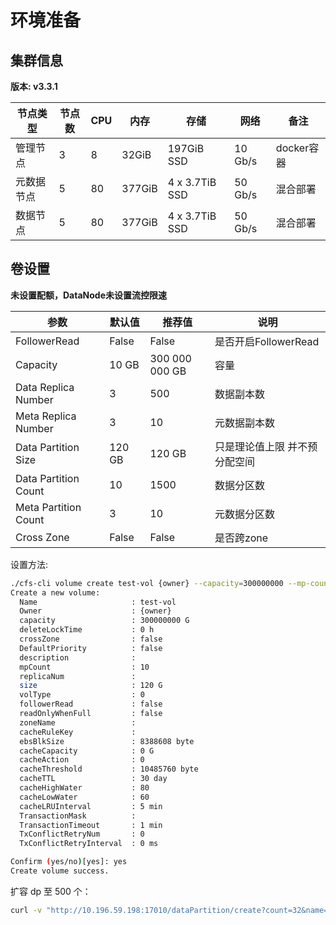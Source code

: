 # 环境准备

## 集群信息

**版本: v3.3.1**

| 节点类型   | 节点数 | CPU | 内存   | 存储           | 网络    | 备注       |
|--------|--------|-----|--------|----------------|---------|----------|
| 管理节点   | 3      | 8   | 32GiB  | 197GiB SSD     | 10 Gb/s | docker容器 |
| 元数据节点 | 5      | 80  | 377GiB | 4 x 3.7TiB SSD | 50 Gb/s | 混合部署   |
| 数据节点   | 5      | 80  | 377GiB | 4 x 3.7TiB SSD | 50 Gb/s | 混合部署   |


## 卷设置

**未设置配额，DataNode未设置流控限速**

| 参数                 | 默认值 | 推荐值         | 说明                          |
|----------------------|--------|----------------|-----------------------------|
| FollowerRead         | False  | False          | 是否开启FollowerRead          |
| Capacity             | 10 GB  | 300 000 000 GB | 容量                          |
| Data Replica Number  | 3      | 500            | 数据副本数                    |
| Meta Replica Number  | 3      | 10             | 元数据副本数                  |
| Data Partition Size  | 120 GB | 120 GB         | 只是理论值上限 并不预分配空间 |
| Data Partition Count | 10     | 1500           | 数据分区数                    |
| Meta Partition Count | 3      | 10             | 元数据分区数                  |
| Cross Zone           | False  | False          | 是否跨zone                    |

设置方法:

```bash
./cfs-cli volume create test-vol {owner} --capacity=300000000 --mp-count=10
Create a new volume:
  Name                     : test-vol
  Owner                    : {owner}
  capacity                 : 300000000 G
  deleteLockTime           : 0 h
  crossZone                : false
  DefaultPriority          : false
  description              : 
  mpCount                  : 10
  replicaNum               : 
  size                     : 120 G
  volType                  : 0
  followerRead             : false
  readOnlyWhenFull         : false
  zoneName                 : 
  cacheRuleKey             : 
  ebsBlkSize               : 8388608 byte
  cacheCapacity            : 0 G
  cacheAction              : 0
  cacheThreshold           : 10485760 byte
  cacheTTL                 : 30 day
  cacheHighWater           : 80
  cacheLowWater            : 60
  cacheLRUInterval         : 5 min
  TransactionMask          : 
  TransactionTimeout       : 1 min
  TxConflictRetryNum       : 0
  TxConflictRetryInterval  : 0 ms

Confirm (yes/no)[yes]: yes
Create volume success.
```

扩容 dp 至 500 个：

```bash
curl -v "http://10.196.59.198:17010/dataPartition/create?count=32&name=test-vol"
```

